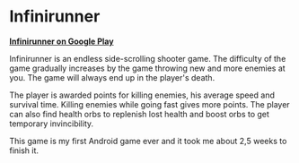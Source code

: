 # Infinirunner
**[Infinirunner on Google Play](https://play.google.com/store/apps/details?id=com.santerihakoniemi.infinirunner)**

Infinirunner is an endless side-scrolling shooter game. The difficulty of the game gradually increases by the game throwing new and more enemies at you. The game will always end up in the player's death. 

The player is awarded points for killing enemies, his average speed and survival time. Killing enemies while going fast gives more points. The player can also find health orbs to replenish lost health and boost orbs to get temporary invincibility.

This game is my first Android game ever and it took me about 2,5 weeks to finish it.
